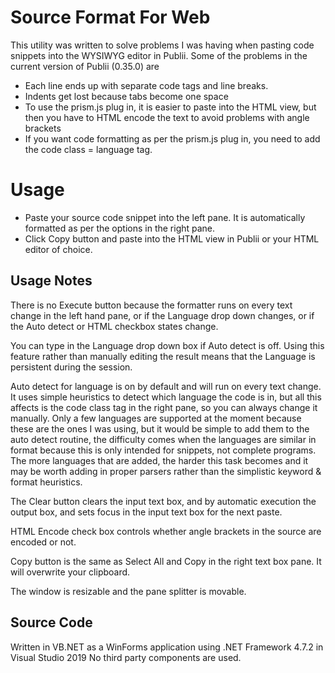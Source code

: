 # Source Format For Web
This utility was written to solve problems I was having when pasting code snippets into the WYSIWYG editor in Publii. Some of the problems in the current version of Publii (0.35.0) are

 - Each line ends up with separate code tags and line breaks. 
 - Indents get lost because tabs become one space
 - To use the prism.js plug in, it is easier to paste into the HTML view, but then you have to HTML encode the text to avoid problems with angle brackets
 - If you want code formatting as per the prism.js plug in, you need to add the code class = language tag.

# Usage

 - Paste your source code snippet into the left pane. It is automatically formatted as per the options in the right pane. 
 - Click Copy button and paste into the HTML view in Publii or your HTML editor of choice.

## Usage Notes
There is no Execute button because the formatter runs on every text change in the left hand pane, or if the Language drop down changes, or if the Auto detect or HTML checkbox states change.

You can type in the Language drop down box if Auto detect is off. Using this feature rather than  manually editing the result means that the Language is persistent during the session.

Auto detect for language is on by default and will run on every text change. It uses simple heuristics to detect which language the code is in, but all this affects is the code class tag in the right pane, so you can always change it manually. Only a few languages are supported at the moment because these are the ones I was using, but it would be simple to add them to the auto detect routine, the difficulty comes when the languages are similar in format because this is only intended for snippets, not complete programs. The more languages that are added, the harder this task becomes and it may be worth adding in proper parsers rather than the simplistic keyword & format heuristics.

The Clear button clears the input text box, and by automatic execution the output box, and sets focus in the input text box for the next paste.

HTML Encode check box controls whether angle brackets in the source are encoded or not.

Copy button is the same as Select All and Copy in the right text box pane. It will overwrite your clipboard.

The window is resizable and the pane splitter is movable.

## Source Code
Written in VB.NET as a WinForms application using .NET Framework 4.7.2 in Visual Studio 2019
No third party components are used.

